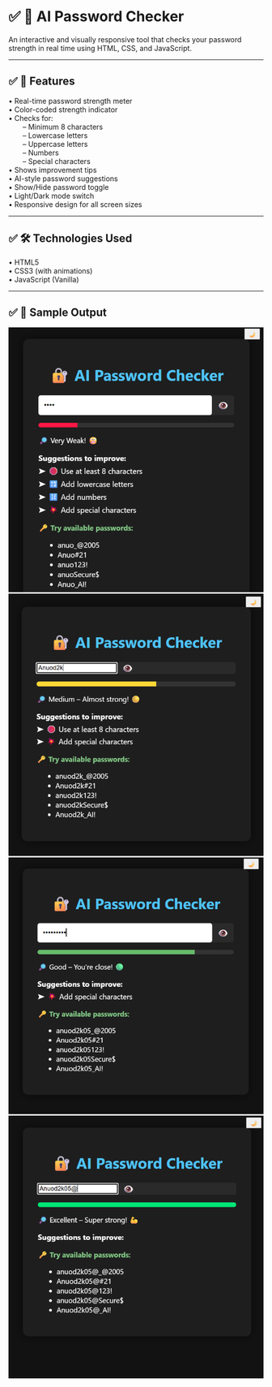 # ✅ 🔐 AI Password Checker

An interactive and visually responsive tool that checks your password strength in real time using HTML, CSS, and JavaScript.


---

## ✅ 🚀 Features

•  Real-time password strength meter  
•  Color-coded strength indicator  
•  Checks for:  
  – Minimum 8 characters  
  – Lowercase letters  
  – Uppercase letters  
  – Numbers  
  – Special characters  
•   Shows improvement tips  
•   AI-style password suggestions  
•   Show/Hide password toggle  
•   Light/Dark mode switch  
•   Responsive design for all screen sizes



---

## ✅ 🛠️ Technologies Used

•   HTML5  
•   CSS3 (with animations)  
•   JavaScript (Vanilla)


---

## ✅ 📸 Sample Output

![Screenshot 1](ss.png)  
![Screenshot 2](sss.png)  
![Screenshot 3](ssss.png)  
![Screenshot 4](sssss.png)

